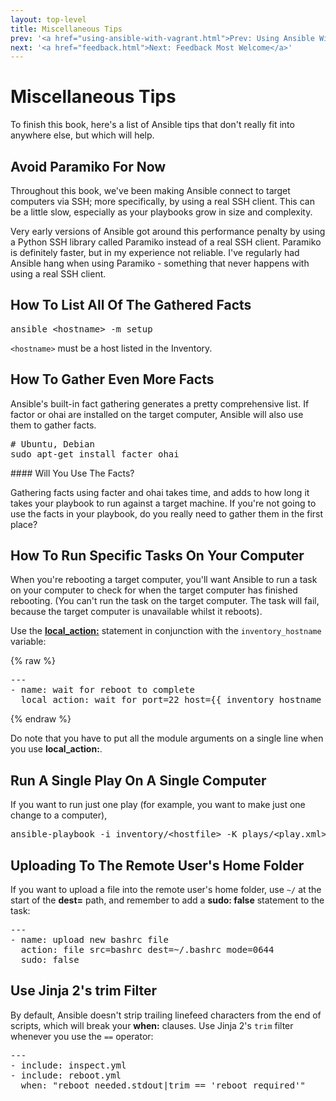 ```yaml
---
layout: top-level
title: Miscellaneous Tips
prev: '<a href="using-ansible-with-vagrant.html">Prev: Using Ansible With Vagrant</a>'
next: '<a href="feedback.html">Next: Feedback Most Welcome</a>'
---
```


# Miscellaneous Tips

To finish this book, here's a list of Ansible tips that don't really fit into anywhere else, but which will help.

## Avoid Paramiko For Now

Throughout this book, we've been making Ansible connect to target computers via SSH; more specifically, by using a real SSH client.  This can be a little slow, especially as your playbooks grow in size and complexity.

Very early versions of Ansible got around this performance penalty by using a Python SSH library called Paramiko instead of a real SSH client.  Paramiko is definitely faster, but in my experience not reliable.  I've regularly had Ansible hang when using Paramiko - something that never happens with using a real SSH client.

## How To List All Of The Gathered Facts

<pre>
ansible &lt;hostname&gt; -m setup
</pre>

`<hostname>` must be a host listed in the Inventory.

## How To Gather Even More Facts

Ansible's built-in fact gathering generates a pretty comprehensive list.  If factor or ohai are installed on the target computer, Ansible will also use them to gather facts.

<pre>
# Ubuntu, Debian
sudo apt-get install facter ohai
</pre>

<div class="callout warning" markdown="1">
#### Will You Use The Facts?

Gathering facts using facter and ohai takes time, and adds to how long it takes your playbook to run against a target machine.  If you're not going to use the facts in your playbook, do you really need to gather them in the first place?
</div>

## How To Run Specific Tasks On Your Computer

When you're rebooting a target computer, you'll want Ansible to run a task on your computer to check for when the target computer has finished rebooting.  (You can't run the task on the target computer.  The task will fail, because the target computer is unavailable whilst it reboots).

Use the __[local_action:](how-tasks-work.html#local_action)__ statement in conjunction with the `inventory_hostname` variable:

{% raw %}

<pre>
---
- name: wait for reboot to complete
  local_action: wait_for port=22 host={{ inventory_hostname }} delay=10 timeout=300
</pre>
{% endraw %}

Do note that you have to put all the module arguments on a single line when you use __local_action:__.

## Run A Single Play On A Single Computer

If you want to run just one play (for example, you want to make just one change to a computer),

<pre>
ansible-playbook -i inventory/&lt;hostfile&gt; -K plays/&lt;play.xml&gt;
</pre>

## Uploading To The Remote User's Home Folder

If you want to upload a file into the remote user's home folder, use `~/` at the start of the __dest=__ path, and remember to add a __sudo: false__ statement to the task:

<pre>
---
- name: upload new bashrc file
  action: file src=bashrc dest=~/.bashrc mode=0644
  sudo: false
</pre>

## Use Jinja 2's trim Filter

By default, Ansible doesn't strip trailing linefeed characters from the end of scripts, which will break your __when:__ clauses.  Use Jinja 2's `trim` filter whenever you use the `==` operator:

<pre>
---
- include: inspect.yml
- include: reboot.yml
  when: "reboot_needed.stdout|trim == 'reboot required'"
</pre>